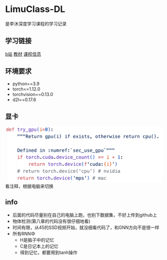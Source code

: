 # LimuClass-DL

是李沐深度学习课程的学习记录

## 学习链接

[b站](https://space.bilibili.com/1567748478/channel/seriesdetail?sid=358497) [教材](https://zh.d2l.ai/) [课程信息](https://courses.d2l.ai/zh-v2/)

## 环境要求

- python==3.9
- torch==1.12.0
- torchvision==0.13.0
- d2l==0.17.6

## 显卡
![显卡](pic/3.png)
看注释，根据电脑来切换

## info

- 后面的代码尽量别在自己的电脑上跑，也别下数据集，不好上传到github上
- 物体检测(第八章的代码没有很仔细地看)
- 时间有限，从45的SSD视频开始，就没细看代码了，和GNN方向不是很一样
- 所有RNN中
    - H是脑子中的记忆
    - C是日记本上的记忆
    - 得到记忆，都要用到tanh操作

